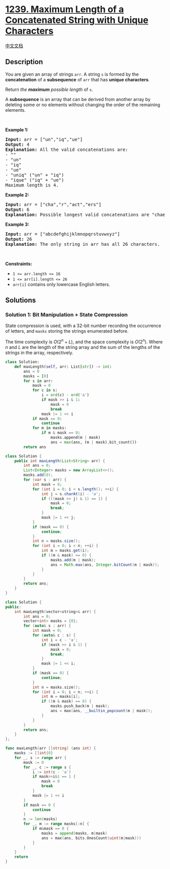 # [1239. Maximum Length of a Concatenated String with Unique Characters](https://leetcode.com/problems/maximum-length-of-a-concatenated-string-with-unique-characters)

[中文文档](/solution/1200-1299/1239.Maximum%20Length%20of%20a%20Concatenated%20String%20with%20Unique%20Characters/README.md)

<!-- tags:Bit Manipulation,Array,String,Backtracking -->

<!-- difficulty:Medium -->

## Description

<p>You are given an array of strings <code>arr</code>. A string <code>s</code> is formed by the <strong>concatenation</strong> of a <strong>subsequence</strong> of <code>arr</code> that has <strong>unique characters</strong>.</p>

<p>Return <em>the <strong>maximum</strong> possible length</em> of <code>s</code>.</p>

<p>A <strong>subsequence</strong> is an array that can be derived from another array by deleting some or no elements without changing the order of the remaining elements.</p>

<p>&nbsp;</p>
<p><strong class="example">Example 1:</strong></p>

<pre>
<strong>Input:</strong> arr = [&quot;un&quot;,&quot;iq&quot;,&quot;ue&quot;]
<strong>Output:</strong> 4
<strong>Explanation:</strong> All the valid concatenations are:
- &quot;&quot;
- &quot;un&quot;
- &quot;iq&quot;
- &quot;ue&quot;
- &quot;uniq&quot; (&quot;un&quot; + &quot;iq&quot;)
- &quot;ique&quot; (&quot;iq&quot; + &quot;ue&quot;)
Maximum length is 4.
</pre>

<p><strong class="example">Example 2:</strong></p>

<pre>
<strong>Input:</strong> arr = [&quot;cha&quot;,&quot;r&quot;,&quot;act&quot;,&quot;ers&quot;]
<strong>Output:</strong> 6
<strong>Explanation:</strong> Possible longest valid concatenations are &quot;chaers&quot; (&quot;cha&quot; + &quot;ers&quot;) and &quot;acters&quot; (&quot;act&quot; + &quot;ers&quot;).
</pre>

<p><strong class="example">Example 3:</strong></p>

<pre>
<strong>Input:</strong> arr = [&quot;abcdefghijklmnopqrstuvwxyz&quot;]
<strong>Output:</strong> 26
<strong>Explanation:</strong> The only string in arr has all 26 characters.
</pre>

<p>&nbsp;</p>
<p><strong>Constraints:</strong></p>

<ul>
	<li><code>1 &lt;= arr.length &lt;= 16</code></li>
	<li><code>1 &lt;= arr[i].length &lt;= 26</code></li>
	<li><code>arr[i]</code> contains only lowercase English letters.</li>
</ul>

## Solutions

### Solution 1: Bit Manipulation + State Compression

State compression is used, with a 32-bit number recording the occurrence of letters, and `masks` storing the strings enumerated before.

The time complexity is $O(2^n + L)$, and the space complexity is $O(2^n)$. Where $n$ and $L$ are the length of the string array and the sum of the lengths of the strings in the array, respectively.

<!-- tabs:start -->

```python
class Solution:
    def maxLength(self, arr: List[str]) -> int:
        ans = 0
        masks = [0]
        for s in arr:
            mask = 0
            for c in s:
                i = ord(c) - ord('a')
                if mask >> i & 1:
                    mask = 0
                    break
                mask |= 1 << i
            if mask == 0:
                continue
            for m in masks:
                if m & mask == 0:
                    masks.append(m | mask)
                    ans = max(ans, (m | mask).bit_count())
        return ans
```

```java
class Solution {
    public int maxLength(List<String> arr) {
        int ans = 0;
        List<Integer> masks = new ArrayList<>();
        masks.add(0);
        for (var s : arr) {
            int mask = 0;
            for (int i = 0; i < s.length(); ++i) {
                int j = s.charAt(i) - 'a';
                if (((mask >> j) & 1) == 1) {
                    mask = 0;
                    break;
                }
                mask |= 1 << j;
            }
            if (mask == 0) {
                continue;
            }
            int n = masks.size();
            for (int i = 0; i < n; ++i) {
                int m = masks.get(i);
                if ((m & mask) == 0) {
                    masks.add(m | mask);
                    ans = Math.max(ans, Integer.bitCount(m | mask));
                }
            }
        }
        return ans;
    }
}
```

```cpp
class Solution {
public:
    int maxLength(vector<string>& arr) {
        int ans = 0;
        vector<int> masks = {0};
        for (auto& s : arr) {
            int mask = 0;
            for (auto& c : s) {
                int i = c - 'a';
                if (mask >> i & 1) {
                    mask = 0;
                    break;
                }
                mask |= 1 << i;
            }
            if (mask == 0) {
                continue;
            }
            int n = masks.size();
            for (int i = 0; i < n; ++i) {
                int m = masks[i];
                if ((m & mask) == 0) {
                    masks.push_back(m | mask);
                    ans = max(ans, __builtin_popcount(m | mask));
                }
            }
        }
        return ans;
    }
};
```

```go
func maxLength(arr []string) (ans int) {
	masks := []int{0}
	for _, s := range arr {
		mask := 0
		for _, c := range s {
			i := int(c - 'a')
			if mask>>i&1 == 1 {
				mask = 0
				break
			}
			mask |= 1 << i
		}
		if mask == 0 {
			continue
		}
		n := len(masks)
		for _, m := range masks[:n] {
			if m&mask == 0 {
				masks = append(masks, m|mask)
				ans = max(ans, bits.OnesCount(uint(m|mask)))
			}
		}
	}
	return
}
```

<!-- tabs:end -->

<!-- end -->
